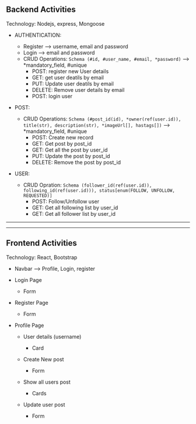 ## Backend Activities

Technology: Nodejs, express, Mongoose

- AUTHENTICATION:
	- Register --> username, email and password 
	- Login --> email and password
	- CRUD Operations:
		`Schema (#id, #user_name, #email, *password)` --> *mandatory_field, #unique
		- POST: register new User details
		- GET: get user deatils by email
		- PUT: Update user deatils by email
		- DELETE: Remove user details by email
		- POST: login user

- POST:
    - CRUD Operations:
        `Schema (#post_id(id), *owner(ref(user.id)), title(str), description(str), *imageUrl[], hastags[])` --> *mandatory_field, #unique
        - POST: Create new record
        - GET: Get post by post_id
        - GET: Get all the post by user_id
        - PUT: Update the post by post_id
        - DELETE: Remove the post by post_id


- USER:
    - CRUD Opration:
        `Schema (follower_id(ref(user.id)), following_id(ref(user.id))), status[enum(FOLLOW, UNFOLLOW, REQUESTED)]`
        - POST: Follow/Unfollow user
        - GET: Get all following list by user_id
        - GET: Get all follower list by user_id



----------------------------------------------------------------------------------
----------------------------------------------------------------------------------


## Frontend Activities

Technology: React, Bootstrap

- Navbar    --> Profile, Login, register

- Login Page
    - Form

- Register Page
    - Form

- Profile Page
    - User details (username)
        - Card
    
    - Create New post
        - Form
    
    - Show all users post
        - Cards

    - Update user post
        - Form 